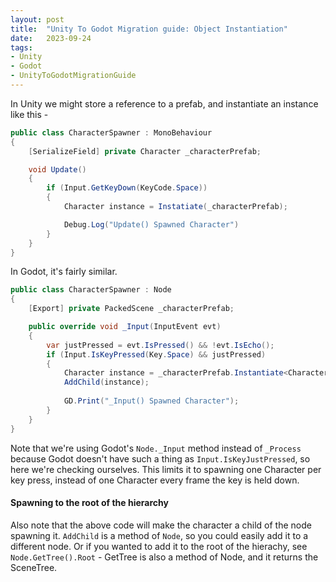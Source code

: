 ```yaml
---
layout: post
title:  "Unity To Godot Migration guide: Object Instantiation"
date:   2023-09-24
tags:
- Unity
- Godot
- UnityToGodotMigrationGuide
---
```

In Unity we might store a reference to a prefab, and instantiate an instance like this - 

```csharp
public class CharacterSpawner : MonoBehaviour
{
    [SerializeField] private Character _characterPrefab;

    void Update()
    {
        if (Input.GetKeyDown(KeyCode.Space)) 
        {
            Character instance = Instatiate(_characterPrefab);

            Debug.Log("Update() Spawned Character")
        }
    }
}
```

In Godot, it's fairly similar.

```csharp
public class CharacterSpawner : Node
{
    [Export] private PackedScene _characterPrefab;

    public override void _Input(InputEvent evt)
    {
        var justPressed = evt.IsPressed() && !evt.IsEcho();
        if (Input.IsKeyPressed(Key.Space) && justPressed)
        {
            Character instance = _characterPrefab.Instantiate<Character>();
            AddChild(instance);
            
            GD.Print("_Input() Spawned Character");
        }
    }
}
```

Note that we're using Godot's `Node._Input` method instead of `_Process` because Godot doesn't have such a thing as `Input.IsKeyJustPressed`, so here we're checking ourselves. This limits it to spawning one Character per key press, instead of one Character every frame the key is held down.

#### Spawning to the root of the hierarchy
Also note that the above code will make the character a child of the node spawning it.  `AddChild` is a method of `Node`, so you could easily add it to a different node.  Or if you wanted to add it to the root of the hierachy, see `Node.GetTree().Root` - GetTree is also a method of Node, and it returns the SceneTree.